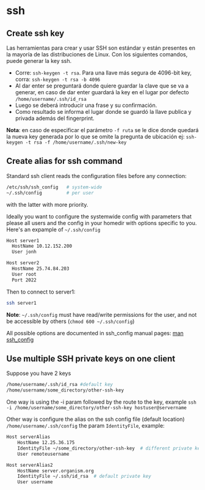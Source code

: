 # ssh

## Create ssh key

Las herramientas para crear y usar SSH son estándar y están presentes en la mayoría de las distribuciones de Linux. Con los siguientes comandos, puede generar la key ssh.

- Corre: ```ssh-keygen -t rsa```. Para una llave más segura de 4096-bit key, corra: ```ssh-keygen -t rsa -b 4096```
- Al dar enter se preguntará donde quiere guardar la clave que se va a generar, en caso de dar enter guardará la key en el lugar por defecto ```/home/username/.ssh/id_rsa```
- Luego se deberá introducir una frase y su confirmación.
- Como resultado se informa el lugar donde se guardó la llave publica y privada además del fingerprint.

**Nota**: en caso de especificar el parámetro ```-f ruta``` se le dice donde quedará la nueva key generada por lo que se omite la pregunta de ubicación ej: ```ssh-keygen -t rsa -f /home/username/.ssh/new-key```

## Create alias for ssh command

Standard ssh client reads the configuration files before any connection:

```bash
/etc/ssh/ssh_config   # system-wide
~/.ssh/config         # per user
```

with the latter with more priority.

Ideally you want to configure the systemwide config with parameters that please all users and the config in your homedir with options specific to you.
Here's an expample of ```~/.ssh/config```

```bash
Host server1
  HostName 10.12.152.200
  User jonh

Host server2
  HostName 25.74.84.203
  User root
  Port 2022
```

Then to connect to server1:

```bash
ssh server1
```

**Note**: ```~/.ssh/config``` must have read/write permissions for the user, and not be accessible by others (```chmod 600 ~/.ssh/config```)

All possible options are documented in ssh_config manual pages: [man ssh_config](https://man.openbsd.org/ssh_config)

## Use multiple SSH private keys on one client

Suppose you have 2 keys

```bash
/home/username/.ssh/id_rsa #default key
/home/username/some_directory/other-ssh-key
```

One way is using the -i param followed by the route to the key, example ```ssh -i /home/username/some_directory/other-ssh-key hostuser@servername```

Other way is configure the alias on the ssh config file (default location) ```/home/username/.ssh/config``` the param ```IdentityFile```, example:

```bash
Host serverAlias
    HostName 12.25.36.175
    IdentityFile ~/some_directory/other-ssh-key  # different private key to the default
    User remoteusername

Host serverAlias2
    HostName server.organism.org
    IdentityFile ~/.ssh/id_rsa  # default private key 
    User username
```
